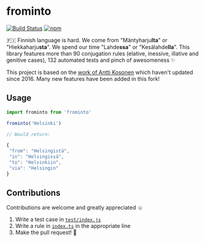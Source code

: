 # frominto

[![Build Status](https://travis-ci.org/petja/frominto.svg?branch=master)](https://travis-ci.org/petja/frominto) [![npm](https://img.shields.io/npm/v/frominto.svg)](https://www.npmjs.com/package/frominto)

🇫🇮 Finnish language is hard. We come from "Mäntyharju**lta**" or "Hiekkaharju**sta**".
We spend our time "Lahde**ssa**" or "Kesälahde**lla**". This library features more than 90 conjugation rules (elative, inessive, illative and genitive cases), 132 automated tests and pinch of awesomeness ✨

This project is based on the [work of Antti Kosonen](https://github.com/banistr/frominto_fi) which haven't updated since 2016. Many new features have been added in this fork!

## Usage

```javascript
import frominto from 'frominto'

frominto('Helsinki')

// Would return:

{
 "from": "Helsingistä",
 "in": "Helsingissä",
 "to": "Helsinkiin",
 "via": "Helsingin"
}
```

## Contributions

Contributions are welcome and greatly appreciated ☺️

1. Write a test case in [`test/index.js`](test/index.js)
2. Write a rule in [`index.ts`](index.ts) in the appropriate line
3. Make the pull request! 💪
